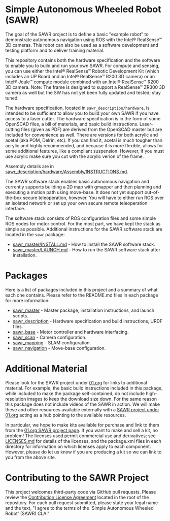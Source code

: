 # Simple Autonomous Wheeled Robot (SAWR)
The goal of the SAWR project is to define a basic "example robot"
to demonstrate autonomous navigation using ROS with
the Intel&reg; RealSense&trade; 3D cameras.
This robot can also be used as a software
development and testing platform and
to deliver training material.

This repository contains both the hardware specification and the software
to enable you to build and run your own SAWR.
For compute and sensing, you can
use either the Intel&reg; RealSense&trade; Robotic Development Kit
(which includes an UP Board and an Intel&reg; RealSense&trade; R200 3D camera)
or an Intel&reg; Joule&trade; compute module combined with
an Intel&reg; RealSense&trade; R200 3D camera. 
Note: The frame is designed to support a RealSense&trade; ZR300 3D camera as well
but the SW has not yet been fully updated and tested; stay tuned.

The hardware specification,
located in ``sawr_description/hardware``,
is intended to be sufficient to allow you to
build your own SAWR if you have access to a laser cutter.
The hardware specification is in the form of some OpenSCAD files,
a bill of materials,
and basic build instructions.
Laser-cutting files (given as PDF) 
are derived from the OpenSCAD master but are
included for convenience as well.
There are versions for both acrylic and acetal (aka POM, Delrin, etc).
If you can find it, acetal is much tougher than acrylic and highly recommended, and because it is
more flexible, allows for some additional features, like a compliant suspension.
However, if you must use acrylic make sure you cut with the acrylic verion of the frame.

Assembly details are in
[sawr_description/hardware/Assembly/INSTRUCTIONS.md](sawr_description/hardware/Assembly/INSTRUCTIONS.md).

The SAWR software stack enables basic autonomous navigation and currently supports
building a 2D map with gmapper and then planning and executing a motion path
using move-base.  It does not yet support out-of-the-box secure teleoperation,
however.  You will have to either run ROS over an isolated network or set up your
own secure remote teleoperation interface.

The software stack consists of ROS configuration files
and some simple ROS nodes for motor control.
For the most part, we have kept the stack as simple as possible.
Additional instructions for the SAWR software stack are
located in the ``sawr`` package:
* [sawr_master/INSTALL.md](sawr_master/INSTALL.md) - How to install the SAWR software stack.
* [sawr_master/LAUNCH.md](sawr_master/LAUNCH.md) - How to run the SAWR software stack after installation.

# Packages
Here is a list of packages included in this project and
a summary of what each one contains.
Please refer to the README.md files in each package for more information:
* [sawr_master](sawr_master/README.md) - Master package, installation instructions, and launch scripts.
* [sawr_description](sawr_description/README.md) - Hardware specification and build instructions, URDF files.
* [sawr_base](sawr_base/README.md) - Motor controller and hardware interfacing.
* [sawr_scan](sawr_scan/README.md) - Camera configuration.
* [sawr_mapping](sawr_mapping/README.md) - SLAM configuration.
* [sawr_navigation](sawr_navigation/README.md) - Move-base configuration.

# Additional Material
Please look for the SAWR project under
[01.org](https://01.org/sawr)
for links to additional material.
For example, the basic build instructions included in this package, 
while included to make the package self-contained,
do not include high-resolution images to keep the download size down.
For the same reason this package does not include videos of the SAWR in action.
We will make these and other resources available externally
with a [SAWR project under 01.org](https://01.org/sawr) 
acting as a hub pointing to
the available resources.

In particular, 
we hope to make kits available for purchase and link to them from 
the [01.org SAWR project page](https://01.org/sawr).
If you want to make and sell a kit, no problem!
The licenses used permit commercial use and derivatives;
see [LICENSES.md](LICENSES.md) for details of the licenses, 
and the package.xml files in each directory for information on which licenses apply to each component.
However, please do let us know if you are producing a kit so we can link to you from
the above site.

# Contributing to the SAWR Project
This project welcomes third-party code via GitHub pull requests. 
Please review the [Contribution License Agreement](CLA.md) 
located in the root of the repository. 
For each pull request submitted, 
please state your legal name and the text, 
"I agree to the terms of the 'Simple Autonomous Wheeled Robot' (SAWR) CLA."
